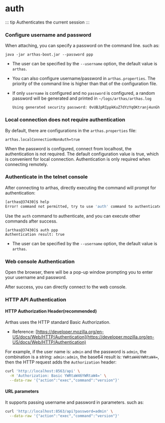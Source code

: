# auth

::: tip
Authenticates the current session
:::

### Configure username and password

When attaching, you can specify a password on the command line. such as:

```
java -jar arthas-boot.jar --password ppp
```

- The user can be specified by the `--username` option, the default value is `arthas`.
- You can also configure username/password in `arthas.properties`. The priority of the command line is higher than that of the configuration file.
- If only `username` is configured and no `password` is configured, a random password will be generated and printed in `~/logs/arthas/arthas.log`

  ```
  Using generated security password: 0vUBJpRIppkKuZ7dYzYqOKtranj4unGh
  ```

### Local connection does not require authentication

By default, there are configurations in the `arthas.properties` file:

```
arthas.localConnectionNonAuth=true
```

When the password is configured, connect from localhost, the authentication is not required. The default configuration value is true, which is convenient for local connection. Authentication is only required when connecting remotely.

### Authenticate in the telnet console

After connecting to arthas, directly executing the command will prompt for authentication:

```bash
[arthas@37430]$ help
Error! command not permitted, try to use 'auth' command to authenticates.
```

Use the `auth` command to authenticate, and you can execute other commands after success.

```
[arthas@37430]$ auth ppp
Authentication result: true
```

- The user can be specified by the `--username` option, the default value is `arthas`.

### Web console Authentication

Open the browser, there will be a pop-up window prompting you to enter your username and password.

After success, you can directly connect to the web console.

### HTTP API Authentication

#### HTTP Authorization Header(recommended)

Arthas uses the HTTP standard Basic Authorization.

- Reference: [https://developer.mozilla.org/en-US/docs/Web/HTTP/Authentication](https://developer.mozilla.org/en-US/docs/Web/HTTP/Authentication)

For example, if the user name is: `admin` and the password is `admin`, the combination is a string: `admin:admin`, the base64 result is: `YWRtaW46YWRtaW4=`, then the HTTP request adds the `Authorization` header:

```bash
curl 'http://localhost:8563/api' \
  -H 'Authorization: Basic YWRtaW46YWRtaW4=' \
  --data-raw '{"action":"exec","command":"version"}'
```

#### URL parameters

It supports passing username and password in parameters. such as:

```bash
curl 'http://localhost:8563/api?password=admin' \
  --data-raw '{"action":"exec","command":"version"}'
```
